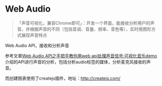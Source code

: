 # Web Audio

> 「声音可视化，兼容Chrome即可」：开发一个界面，能接收分析用户的声音，并根据声音的不同（包括音调、音量、频率、音色等），实时用图形方式展现声音特点

Web Audio API，接收和分析声音

参考文章[Web Audio API之手把手教你用web api处理声音信号:可视化音乐demo](http://www.cnblogs.com/gabrielchen/p/5078760.html?utm_source=tuicool&utm_medium=referral)介绍的API进行声音的分析，包括分析audio标签的媒体，分析麦克风接收的声音。

而创建图表使用了createjs插件，地址：<http://createjs.com/>

